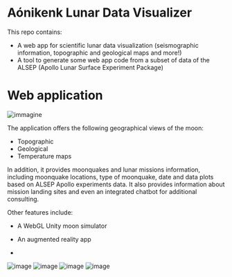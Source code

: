 # Aónikenk Lunar Data Visualizer
This repo contains:
- A web app for scientific lunar data visualization (seismographic information, topographic and geological maps and more!)
- A tool to generate some web app code from a subset of data of the ALSEP (Apollo Lunar Surface Experiment Package)

# Web application
![immagine](https://github.com/spacebee-technologies/Moonquakes-SpaceApps2023/assets/54816650/0ed97bbb-eed2-46e9-a99b-a6288b674c58)

The application offers the following geographical views of the moon:
- Topographic
- Geological
- Temperature maps

In addition, it provides moonquakes and lunar missions information, including moonquake locations, type of moonquake, date and data plots based on ALSEP Apollo experiments data. It also provides information about mission landing sites and even an integrated chatbot for additional consulting.

Other features include:
- A WebGL Unity moon simulator
- An augmented reality app

- 
![image](https://github.com/spacebee-technologies/Moonquakes-SpaceApps2023/assets/70104934/54bc57c3-a69e-4b97-a35d-431f4038e2c7)
![image](https://github.com/spacebee-technologies/Moonquakes-SpaceApps2023/assets/70104934/73b792cb-6243-4aef-96d0-0911b45431e0)
![image](https://github.com/spacebee-technologies/Moonquakes-SpaceApps2023/assets/70104934/f2f1f86a-62bf-4a07-b579-f8e66611252c)
![image](https://github.com/spacebee-technologies/Moonquakes-SpaceApps2023/assets/70104934/9003e54c-9275-4aed-8834-37a3967406e5)

